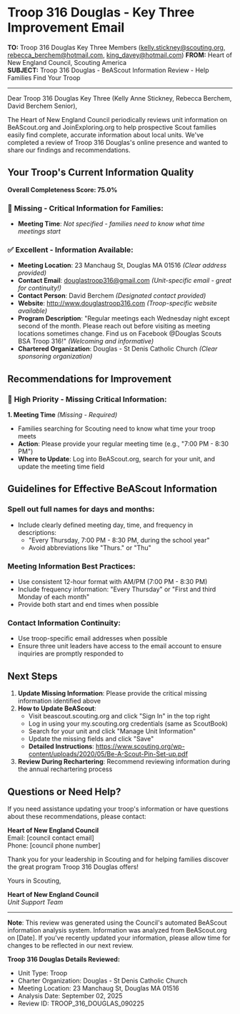 # Troop 316 Douglas - Key Three Improvement Email

**TO:** Troop 316 Douglas Key Three Members (kelly.stickney@scouting.org, rebecca_berchem@hotmail.com, king_davey@hotmail.com)
**FROM:** Heart of New England Council, Scouting America  
**SUBJECT:** Troop 316 Douglas - BeAScout Information Review - Help Families Find Your Troop  

---

Dear Troop 316 Douglas Key Three (Kelly Anne Stickney, Rebecca Berchem, David  Berchem Senior),

The Heart of New England Council periodically reviews unit information on BeAScout.org and JoinExploring.org to help prospective Scout families easily find complete, accurate information about local units. We've completed a review of Troop 316 Douglas's online presence and wanted to share our findings and recommendations.

## Your Troop's Current Information Quality

**Overall Completeness Score: 75.0%**

### 🔴 **Missing - Critical Information for Families:**
- **Meeting Time**: *Not specified - families need to know what time meetings start*

### ✅ **Excellent - Information Available:**
- **Meeting Location**: 23 Manchaug St, Douglas MA 01516 *(Clear address provided)*
- **Contact Email**: douglastroop316@gmail.com *(Unit-specific email - great for continuity!)*
- **Contact Person**: David Berchem *(Designated contact provided)*
- **Website**: http://www.douglastroop316.com *(Troop-specific website available)*
- **Program Description**: "Regular meetings each Wednesday night except second of the month. Please reach out before visiting as meeting locations sometimes change. Find us on Facebook @Douglas Scouts BSA Troop 316!" *(Welcoming and informative)*
- **Chartered Organization**: Douglas - St Denis Catholic Church *(Clear sponsoring organization)*

## Recommendations for Improvement

### 🔴 **High Priority - Missing Critical Information:**

**1. Meeting Time** *(Missing - Required)*
- Families searching for Scouting need to know what time your troop meets
- **Action**: Please provide your regular meeting time (e.g., "7:00 PM - 8:30 PM")
- **Where to Update**: Log into BeAScout.org, search for your unit, and update the meeting time field


## Guidelines for Effective BeAScout Information

### **Spell out full names for days and months:**
- Include clearly defined meeting day, time, and frequency in descriptions:
  - "Every Thursday, 7:00 PM - 8:30 PM, during the school year"
  - Avoid abbreviations like "Thurs." or "Thu"

### **Meeting Information Best Practices:**
- Use consistent 12-hour format with AM/PM (7:00 PM - 8:30 PM)
- Include frequency information: "Every Thursday" or "First and third Monday of each month"
- Provide both start and end times when possible

### **Contact Information Continuity:**
- Use troop-specific email addresses when possible
- Ensure three unit leaders have access to the email account to ensure inquiries are promptly responded to

## Next Steps

1. **Update Missing Information**: Please provide the critical missing information identified above
2. **How to Update BeAScout**: 
   - Visit beascout.scouting.org and click "Sign In" in the top right
   - Log in using your my.scouting.org credentials (same as ScoutBook)
   - Search for your unit and click "Manage Unit Information"
   - Update the missing fields and click "Save"
   - **Detailed Instructions**: https://www.scouting.org/wp-content/uploads/2020/05/Be-A-Scout-Pin-Set-up.pdf
3. **Review During Rechartering**: Recommend reviewing information during the annual rechartering process

## Questions or Need Help?

If you need assistance updating your troop's information or have questions about these recommendations, please contact:

**Heart of New England Council**  
Email: [council contact email]  
Phone: [council phone number]

Thank you for your leadership in Scouting and for helping families discover the great program Troop 316 Douglas offers!

Yours in Scouting,

**Heart of New England Council**  
*Unit Support Team*

---

**Note**: This review was generated using the Council's automated BeAScout information analysis system. Information was analyzed from BeAScout.org on [Date]. If you've recently updated your information, please allow time for changes to be reflected in our next review.

**Troop 316 Douglas Details Reviewed:**
- Unit Type: Troop
- Charter Organization: Douglas - St Denis Catholic Church  
- Meeting Location: 23 Manchaug St, Douglas MA 01516
- Analysis Date: September 02, 2025
- Review ID: TROOP_316_DOUGLAS_090225